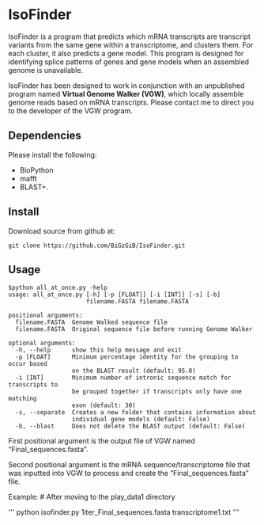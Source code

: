 # IsoFinder
IsoFinder is a program that predicts which mRNA transcripts are transcript variants from the same gene within a transcriptome, and clusters them. For each cluster, it also predicts a gene model. This program is designed for identifying splice patterns of genes and gene models when an assembled genome is unavailable.


IsoFinder has been designed to work in conjunction with an unpublished program named **Virtual Genome Walker (VGW)**, which locally assemble genome reads based on mRNA transcripts. Please contact me to direct you to the developer of the VGW program.


## Dependencies 
Please install the following:
- BioPython
- mafft
- BLAST+.


## Install
Download source from github at:

	git clone https://github.com/BiGzGiB/IsoFinder.git


## Usage

```
$python all_at_once.py -help
usage: all_at_once.py [-h] [-p [FLOAT]] [-i [INT]] [-s] [-b]
                      filename.FASTA filename.FASTA

positional arguments:
  filename.FASTA  Genome Walked sequence file
  filename.FASTA  Original sequence file before running Genome Walker

optional arguments:
  -h, --help      show this help message and exit
  -p [FLOAT]      Minimum percentage identity for the grouping to occur based
                  on the BLAST result (default: 95.0)
  -i [INT]        Minimum number of intronic sequence match for transcripts to
                  be grouped together if transcripts only have one matching
                  exon (default: 30)
  -s, --separate  Creates a new folder that contains information about
                  individual gene models (default: False)
  -b, --blast     Does not delete the BLAST output (default: False)
```

First positional argument is the output file of VGW named “Final_sequences.fasta”.

Second positional argument is the mRNA sequence/transcriptome file that was inputted into VGW to process and create the “Final_sequences.fasta” file.


Example:
\# After moving to the play_data1 directory

'''
python isofinder.py 1iter_Final_sequences.fasta transcriptome1.txt
'''

